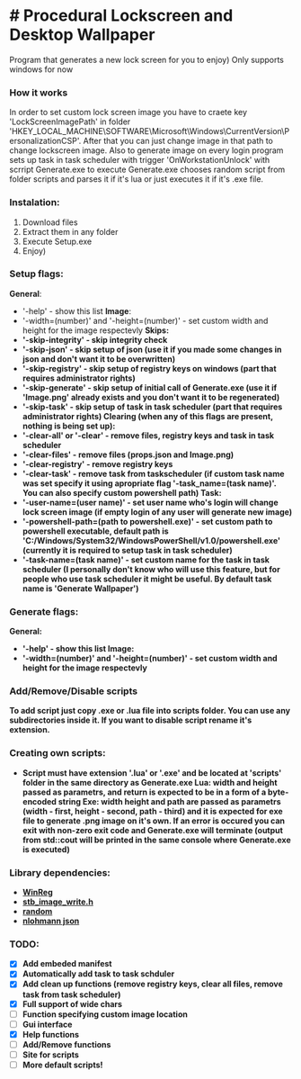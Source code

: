 # # Procedural Lockscreen and Desktop Wallpaper
 Program that generates a new lock screen for you to enjoy)
 Only supports windows for now

 ### How it works
 In order to set custom lock screen image you have to craete key 'LockScreenImagePath' in folder 'HKEY_LOCAL_MACHINE\SOFTWARE\Microsoft\Windows\CurrentVersion\PersonalizationCSP'. After that you can just change image in that path to change lockscreen image.
 Also to generate image on every login program sets up task in task scheduler with trigger 'OnWorkstationUnlock' with scrript Generate.exe to execute
 Generate.exe chooses random script from folder scripts and parses it if it's lua or just executes it if it's .exe file.


 ### Instalation:
 1. Download files
 2. Extract them in any folder
 3. Execute Setup.exe
 4. Enjoy)


 ### Setup flags:
 <b>General</b>:
 - '-help' - show this list
 <b>Image</b>:
 - '-width=(number)' and '-height=(number)' - set custom width and height for the image respectevly
 <b>Skips:
 - '-skip-integrity' - skip integrity check
 - '-skip-json' - skip setup of json (use it if you made some changes in json and don't want it to be overwritten)
 - '-skip-registry' - skip setup of registry keys on windows (part that requires administrator rights)
 - '-skip-generate' - skip setup of initial call of Generate.exe (use it if 'Image.png' already exists and you don't want it to be regenerated)
 - '-skip-task' - skip setup of task in task scheduler (part that requires administrator rights)
 <b>Clearing</b> (when any of this flags are present, nothing is being set up):
 - '-clear-all' or '-clear' - remove files, registry keys and task in task scheduler
 - '-clear-files' - remove files (props.json and Image.png)
 - '-clear-registry' - remove registry keys
 - '-clear-task' - remove task from taskscheduler (if custom task name was set specify it using apropriate flag '-task_name=(task name)'. You can also specify custom powershell path)
 <b>Task</b>:
 - '-user-name=(user name)' - set user name who's login will change lock screen image (if empty login of any user will generate new image)
 - '-powershell-path=(path to powershell.exe)' - set custom path to powershell executable, default path is 'C:/Windows/System32/WindowsPowerShell/v1.0/powershell.exe' (currently it is required to setup task in task scheduler)
 - '-task-name=(task name)' - set custom name for the task in task scheduler (I personally don't know who will use this feature, but for people who use task scheduler it might be useful. By default task name is 'Generate Wallpaper')

 ### Generate flags:
 <b>General</b>:
 - '-help' - show this list
 <b>Image</b>:
 - '-width=(number)' and '-height=(number)' - set custom width and height for the image respectevly


 ### Add/Remove/Disable scripts
 To add script just copy .exe or .lua file into scripts folder. You can use any subdirectories inside it.
 If you want to disable script rename it's extension.


 ### Creating own scripts:
 - Script must have extension '.lua' or '.exe' and be located at 'scripts' folder in the same directory as Generate.exe
 Lua:
 width and height passed as parametrs, and return is expected to be in a form of a byte-encoded string
 Exe:
 width height and path are passed as parametrs (width - first, height - second, path - third) and it is expected for exe file to generate .png image on it's own.
 If an error is occured you can exit with non-zero exit code and Generate.exe will terminate (output from std::cout will be printed in the same console where Generate.exe is executed)
 

 ### Library dependencies:
 - [WinReg](https://github.com/GiovanniDicanio/WinReg)
 - [stb_image_write.h](https://github.com/nothings/stb/blob/master/stb_image_write.h)
 - [random](https://github.com/ilqvya/random)
 - [nlohmann json](https://github.com/nlohmann/json)

 ### TODO:
 - [x] Add embeded manifest
 - [x] Automatically add task to task schduler
 - [x] Add clean up functions (remove registry keys, clear all files, remove task from task scheduler)
 - [x] Full support of wide chars
 - [ ] Function specifying custom image location
 - [ ] Gui interface
 - [x] Help functions
 - [ ] Add/Remove functions
 - [ ] <b>Site for scripts</b>
 - [ ] More default scripts!

